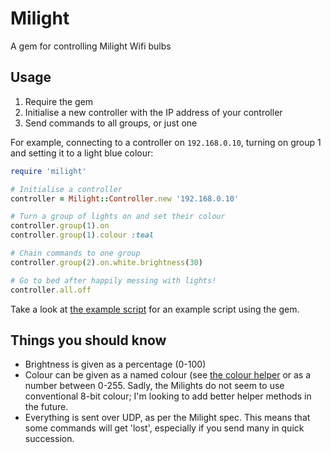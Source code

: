 Milight
=======
A gem for controlling Milight Wifi bulbs

Usage
-----
1. Require the gem
2. Initialise a new controller with the IP address of your controller
3. Send commands to all groups, or just one

For example, connecting to a controller on `192.168.0.10`, turning on group 1 and setting it to a light blue colour:

```Ruby
require 'milight'

# Initialise a controller
controller = Milight::Controller.new '192.168.0.10'

# Turn a group of lights on and set their colour
controller.group(1).on
controller.group(1).colour :teal

# Chain commands to one group
controller.group(2).on.white.brightness(30)

# Go to bed after happily messing with lights!
controller.all.off
```

Take a look at [the example script](bin/example) for an example script using the gem.

Things you should know
----------------------
* Brightness is given as a percentage (0-100)
* Colour can be given as a named colour (see [the colour helper](lib/milight/colour.rb) or as a number between 0-255. Sadly, the Milights do not seem to use conventional 8-bit colour; I'm looking to add better helper methods in the future.
* Everything is sent over UDP, as per the Milight spec. This means that some commands will get 'lost', especially if you send many in quick succession.
